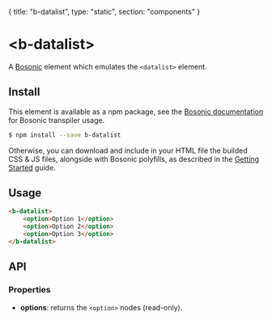 {
	title: "b-datalist", 
	type: "static", 
	section: "components"
}

# &lt;b-datalist&gt;

A [Bosonic](http://bosonic.github.io) element which emulates the `<datalist>` element.

## Install

This element is available as a npm package, see the [Bosonic documentation](http://bosonic.github.io/documentation.html) for Bosonic transpiler usage.

```sh
$ npm install --save b-datalist
```

Otherwise, you can download and include in your HTML file the builded CSS & JS files, alongside with Bosonic polyfills, as described in the [Getting Started](http://bosonic.github.io/getting-started.html) guide.

## Usage

```html
<b-datalist>
    <option>Option 1</option>
    <option>Option 2</option>
    <option>Option 3</option>
</b-datalist>
```

## API

### Properties
- __options__: returns the `<option>` nodes (read-only).
